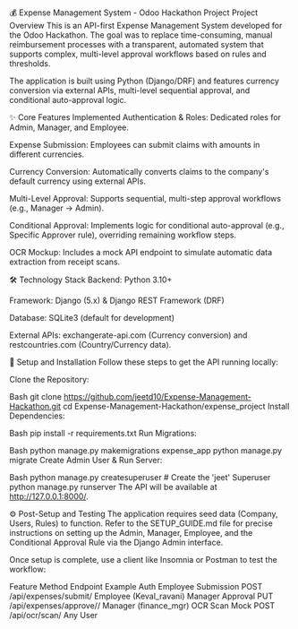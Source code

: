 💰 Expense Management System - Odoo Hackathon Project
Project Overview
This is an API-first Expense Management System developed for the Odoo Hackathon. The goal was to replace time-consuming, manual reimbursement processes with a transparent, automated system that supports complex, multi-level approval workflows based on rules and thresholds.

The application is built using Python (Django/DRF) and features currency conversion via external APIs, multi-level sequential approval, and conditional auto-approval logic.

✨ Core Features Implemented
Authentication & Roles: Dedicated roles for Admin, Manager, and Employee.

Expense Submission: Employees can submit claims with amounts in different currencies.

Currency Conversion: Automatically converts claims to the company's default currency using external APIs.

Multi-Level Approval: Supports sequential, multi-step approval workflows (e.g., Manager → Admin).



Conditional Approval: Implements logic for conditional auto-approval (e.g., Specific Approver rule), overriding remaining workflow steps.


OCR Mockup: Includes a mock API endpoint to simulate automatic data extraction from receipt scans.

🛠️ Technology Stack
Backend: Python 3.10+

Framework: Django (5.x) & Django REST Framework (DRF)

Database: SQLite3 (default for development)

External APIs: exchangerate-api.com (Currency conversion) and restcountries.com (Country/Currency data).

🚀 Setup and Installation
Follow these steps to get the API running locally:

Clone the Repository:

Bash
git clone https://github.com/jeetd10/Expense-Management-Hackathon.git
cd Expense-Management-Hackathon/expense_project
Install Dependencies:

Bash
pip install -r requirements.txt
Run Migrations:

Bash
python manage.py makemigrations expense_app
python manage.py migrate
Create Admin User & Run Server:

Bash
python manage.py createsuperuser  # Create the 'jeet' Superuser
python manage.py runserver
The API will be available at http://127.0.0.1:8000/.

⚙️ Post-Setup and Testing
The application requires seed data (Company, Users, Rules) to function. Refer to the SETUP_GUIDE.md file for precise instructions on setting up the Admin, Manager, Employee, and the Conditional Approval Rule via the Django Admin interface.

Once setup is complete, use a client like Insomnia or Postman to test the workflow:

Feature	Method	Endpoint Example	Auth
Employee Submission	POST	/api/expenses/submit/	Employee (Keval_ravani)
Manager Approval	PUT	/api/expenses/approve/<ID>/	Manager (finance_mgr)
OCR Scan Mock	POST	/api/ocr/scan/	Any User